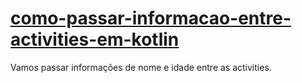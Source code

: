 <a href="https://uware.com.br/como-passar-informacao-entre-activities-em-kotlin"><h1>como-passar-informacao-entre-activities-em-kotlin</h1></a>

Vamos passar informações de nome e idade entre as activities.



